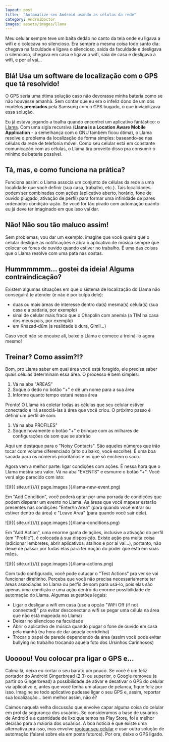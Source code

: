 ```yaml
---
layout: post
title:  "Automatize seu Android usando as células da rede"
category: AndroiDoctor
images: assets/images/llama
---
```


Meu celular sempre teve um baita dedão no canto da tela onde eu ligava a wifi e o colocava no
silencioso. Era sempre a mesma coisa todo santo dia: chegava na faculdade e ligava o silencioso,
saída da faculdade e desligava o silencioso, chegava em casa e ligava a wifi, saía de casa e
desligava a wifi, e por aí vai...

## Blá! Usa um software de localização com o GPS que tá resolvido!

O GPS seria uma ótima solução caso não devorasse minha bateria como se não houvesse amanhã. Sem
contar que eu era o infeliz dono de um dos modelos **premiados** pela Samsung com o GPS bugado, o
que inviabilizava essa solução.

Eu já estava jogando a toalha quando encontrei um aplicativo fantástico: o [Llama][]. Com uma sigla
recursiva (**Llama is a Location Aware Mobile Application** - a semelhança com o GNU também ficou
ótima), o Llama resolve o problema da localização de forma simples: baseando-se nas células da rede
de telefonia móvel. Como seu celular está em constante comunicação com as células, o Llama tira
proveito disso pra consumir o mínimo de bateria possível.

## Tá, mas, e como funciona na prática?

Funciona assim: o Llama associa um conjunto de células da rede a uma localidade que você definir
(sua casa, trabalho, etc.). Tais localidades podem ser combinadas com ações (aplicativo aberto,
horário, fone de ouvido plugado, ativação de perfil) para formar uma infinidade de pares ordenados
condição-ação. Se você for tão pirado com automação quanto eu já deve ter imaginado em que isso vai
dar.

## Não! Não sou tão maluco assim!

Sem problemas, vou dar um exemplo: imagine que você queira que o celular desligue as notificações e
abra o aplicativo de música sempre que colocar os fones de ouvido quando estiver no trabalho. É uma
das coisas que o Llama resolve com uma pata nas costas.

## Hummmmmm... gostei da ideia! Alguma contraindicação?

Existem algumas situações em que o sistema de localização do Llama não conseguirá te atender (e não
é por culpa dele):

* duas ou mais áreas de interesse dentro da(s) mesma(s) célula(s) (sua casa e a padaria, por exemplo)
* sinal de celular mais fraco que o Chapolin com anemia (a TIM na casa dos meus pais, por exemplo)
* em Khazad-dûm (a realidade é dura, Gimli...)

Caso você não se encaixe ali, baixe o Llama e comece a treiná-lo agora mesmo!

## Treinar? Como assim?!?

Bom, pro Llama saber em qual área você está foragido, ele precisa saber quais células determinam
essa área. O processo é bem simples:

1. Vá na aba "AREAS"
1. Soque o dedo no botão "+" e dê um nome para a sua área
1. Informe quanto tempo estará nessa área

Pronto! O Llama irá coletar todas as células que seu celular estiver conectado e irá associá-las à
área que você criou. O próximo passo é definir um perfil de som:

1. Vá na aba PROFILES"
1. Soque novamente o botão "+" e brinque com as milhares de configurações de som que se abrirão

Aqui um destaque para o "Noisy Contacts". São aqueles números que irão tocar com volume diferenciado
(alto ou baixo, você escolhe). É uma boa sacada para os números prioritários e os que só enchem o
saco.

Agora vem a melhor parte: ligar condições com ações. É nessa hora que o Llama mostra seu valor. Vá
na aba "EVENTS" e esmurre o botão "+". Você verá algo parecido com isto:

![]({{ site.url}}/{{ page.images }}/llama-new-event.png)

Em "Add Condition", você poderá optar por uma porrada de condições que podem disparar um evento no
Llama. As áreas que você mapear estarão presentes nas condições "Enter/In Area" (para quando você
entrar ou estiver dentro da área) e "Leave Area" (para quando você sair dela).

![]({{ site.url}}/{{ page.images }}/llama-conditions.png)

Em "Add Action", uma enorme gama de ações, inclusive a ativação do perfil (em "Profile"), é colocada
à sua disposição. Existe ação pra muita coisa (adicionar lembretes, abrir aplicativos, atalhos e por
aí vai...), portanto, não deixe de passar por todas elas para ter noção do poder que está em suas
mãos.

![]({{ site.url}}/{{ page.images }}/llama-actions.png)

Com tudo configurado, você pode cutucar o "Test Actions" pra ver se vai funcionar direitinho.
Perceba que você não precisa necessariamente ter áreas associadas no Llama ou perfis de som para
usá-lo, pois elas são apenas uma condição e uma ação dentro da enorme possibilidade de automação do
Llama. Algumas sugestões legais:

* Ligar e desligar a wifi em casa (use a opção "WiFi Off (if not connected)" pra evitar desconectar
  a wifi se pegar uma célula na área que não está mapeada no Llama)
* Deixar no silencioso na faculdade
* Abrir o aplicativo de música quando plugar o fone de ouvido em casa pela manhã (na hora de dar
  aquela corridinha)
* Trocar o papel de parede dependendo da área (assim você pode evitar bullying no trabalho trocando
  aquela foto dos Ursinhos Carinhosos)

## Uoooou! Vou colocar pra ligar o GPS e...

Calma lá, deixa eu cortar o seu barato um pouco. Se você é um feliz portador do Android Gingerbread
(2.3) ou superior, o Google removeu (a partir do Gingerbread) a possibilidade de ativar e desativar
o GPS do celular via aplicativo e, antes que você tenha um ataque de pelanca, fique feliz por isso.
Imagine se todo aplicativo pudesse ligar o seu GPS e, assim, reportar sua localização... bem melhor
assim, não é?

Caímos naquela velha discussão que envolve capar alguma coisa do celular em prol da segurança dos
usuários. Se consideramos a base de usuários de Android e a quantidade de lixo que temos na Play
Store, foi a melhor decisão para a maioria dos usuários. A boa notícia é que existe uma alternativa
pra isso, mas envolve [rootear seu celular][post-root] e usar outra solução de automação (falarei
sobre ela em posts futuros). Por ora, deixe o GPS ligado.

[llama]: <https://play.google.com/store/apps/details?id=com.kebab.Llama>
[post-root]: <{{ site.url }}/posts/root-o-papel-higienico-eletronico-para-o-seu-android>

